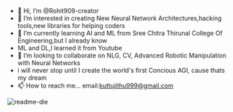 - 👋 Hi, I’m @Rohit909-creator
- 👀 I’m interested in creating New Neural Network Architectures,hacking tools,new libraries for helping coders
- 🌱 I’m currently learning AI and ML from Sree Chitra Thirunal College Of Engineering,but I already know
- ML and DL,I learned it from Youtube
- 💞️ I’m looking to collaborate on NLG, CV, Advanced Robotic Manipulation with Neural Networks
- i will never stop until I create the world's first Concious AGI, cause thats my dream
- 📫 How to reach me... email:kuttujithu999@gmail.com

<!---![xero-code](https://github.com/Rohit909-creator/Rohit909-creator/assets/108980398/0175b745-d660-4fc7-9287-c11424031f9a)

Rohit909-creator/Rohit909-creator is a ✨ special ✨ repository because its `README.md` (this file) appears on your GitHub profile.
You can click the Preview link to take a look at your changes.
--->
![readme-die](https://github.com/Rohit909-creator/Rohit909-creator/assets/108980398/e96cb779-d419-405f-99ce-485f4babb948)
